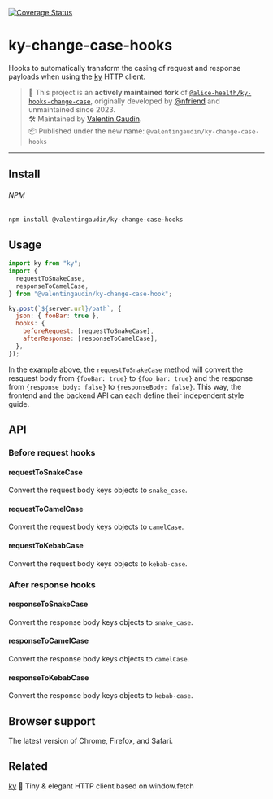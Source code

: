 <p>
  <a href="https://codecov.io/github/ValentinGaudin/ky-change-case-hooks">
    <img src="https://img.shields.io/codecov/c/github/ValentinGaudin/ky-change-case-hooks.svg?sanitize=true" alt="Coverage Status">
  </a>
</p>

# ky-change-case-hooks

Hooks to automatically transform the casing of request and response payloads when using the [ky](https://github.com/sindresorhus/ky) HTTP client.

> 🔄 This project is an **actively maintained fork** of [`@alice-health/ky-hooks-change-case`](https://github.com/alice-health/ky-hooks-change-case), originally developed by [@nfriend](https://github.com/nfriend) and unmaintained since 2023.  
> 🛠️ Maintained by [Valentin Gaudin](https://github.com/ValentinGaudin).  
> 📦 Published under the new name: `@valentingaudin/ky-change-case-hooks`

---
## Install

###### NPM

```bash
npm install @valentingaudin/ky-change-case-hooks
```

## Usage

```js
import ky from "ky";
import {
  requestToSnakeCase,
  responseToCamelCase,
} from "@valentingaudin/ky-change-case-hook";

ky.post(`${server.url}/path`, {
  json: { fooBar: true },
  hooks: {
    beforeRequest: [requestToSnakeCase],
    afterResponse: [responseToCamelCase],
  },
});
```

In the example above, the `requestToSnakeCase` method will convert the resquest body from `{fooBar: true}` to `{foo_bar: true}` and the response from `{response_body: false}` to `{responseBody: false}`. This way, the frontend and the backend API can each define their independent style guide.

## API

### Before request hooks

#### requestToSnakeCase

Convert the request body keys objects to `snake_case`.

#### requestToCamelCase

Convert the request body keys objects to `camelCase`.

#### requestToKebabCase

Convert the request body keys objects to `kebab-case`.

### After response hooks

#### responseToSnakeCase

Convert the response body keys objects to `snake_case`.

#### responseToCamelCase

Convert the response body keys objects to `camelCase`.

#### responseToKebabCase

Convert the response body keys objects to `kebab-case`.

## Browser support

The latest version of Chrome, Firefox, and Safari.

## Related

[ky](https://github.com/sindresorhus/ky) 🌳 Tiny & elegant HTTP client based on window.fetch
